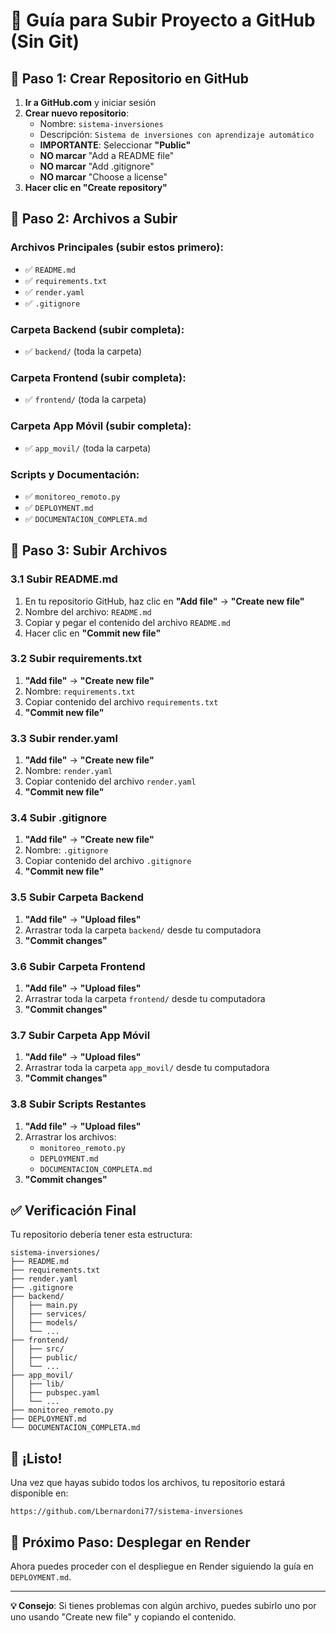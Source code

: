 # 📁 Guía para Subir Proyecto a GitHub (Sin Git)

## 🎯 **Paso 1: Crear Repositorio en GitHub**

1. **Ir a GitHub.com** y iniciar sesión
2. **Crear nuevo repositorio**:
   - Nombre: `sistema-inversiones`
   - Descripción: `Sistema de inversiones con aprendizaje automático`
   - **IMPORTANTE**: Seleccionar **"Public"**
   - **NO marcar** "Add a README file"
   - **NO marcar** "Add .gitignore"
   - **NO marcar** "Choose a license"
3. **Hacer clic en "Create repository"**

## 📂 **Paso 2: Archivos a Subir**

### **Archivos Principales** (subir estos primero):
- ✅ `README.md`
- ✅ `requirements.txt`
- ✅ `render.yaml`
- ✅ `.gitignore`

### **Carpeta Backend** (subir completa):
- ✅ `backend/` (toda la carpeta)

### **Carpeta Frontend** (subir completa):
- ✅ `frontend/` (toda la carpeta)

### **Carpeta App Móvil** (subir completa):
- ✅ `app_movil/` (toda la carpeta)

### **Scripts y Documentación**:
- ✅ `monitoreo_remoto.py`
- ✅ `DEPLOYMENT.md`
- ✅ `DOCUMENTACION_COMPLETA.md`

## 🚀 **Paso 3: Subir Archivos**

### **3.1 Subir README.md**
1. En tu repositorio GitHub, haz clic en **"Add file"** → **"Create new file"**
2. Nombre del archivo: `README.md`
3. Copiar y pegar el contenido del archivo `README.md`
4. Hacer clic en **"Commit new file"**

### **3.2 Subir requirements.txt**
1. **"Add file"** → **"Create new file"**
2. Nombre: `requirements.txt`
3. Copiar contenido del archivo `requirements.txt`
4. **"Commit new file"**

### **3.3 Subir render.yaml**
1. **"Add file"** → **"Create new file"**
2. Nombre: `render.yaml`
3. Copiar contenido del archivo `render.yaml`
4. **"Commit new file"**

### **3.4 Subir .gitignore**
1. **"Add file"** → **"Create new file"**
2. Nombre: `.gitignore`
3. Copiar contenido del archivo `.gitignore`
4. **"Commit new file"**

### **3.5 Subir Carpeta Backend**
1. **"Add file"** → **"Upload files"**
2. Arrastrar toda la carpeta `backend/` desde tu computadora
3. **"Commit changes"**

### **3.6 Subir Carpeta Frontend**
1. **"Add file"** → **"Upload files"**
2. Arrastrar toda la carpeta `frontend/` desde tu computadora
3. **"Commit changes"**

### **3.7 Subir Carpeta App Móvil**
1. **"Add file"** → **"Upload files"**
2. Arrastrar toda la carpeta `app_movil/` desde tu computadora
3. **"Commit changes"**

### **3.8 Subir Scripts Restantes**
1. **"Add file"** → **"Upload files"**
2. Arrastrar los archivos:
   - `monitoreo_remoto.py`
   - `DEPLOYMENT.md`
   - `DOCUMENTACION_COMPLETA.md`
3. **"Commit changes"**

## ✅ **Verificación Final**

Tu repositorio debería tener esta estructura:
```
sistema-inversiones/
├── README.md
├── requirements.txt
├── render.yaml
├── .gitignore
├── backend/
│   ├── main.py
│   ├── services/
│   ├── models/
│   └── ...
├── frontend/
│   ├── src/
│   ├── public/
│   └── ...
├── app_movil/
│   ├── lib/
│   ├── pubspec.yaml
│   └── ...
├── monitoreo_remoto.py
├── DEPLOYMENT.md
└── DOCUMENTACION_COMPLETA.md
```

## 🎉 **¡Listo!**

Una vez que hayas subido todos los archivos, tu repositorio estará disponible en:
```
https://github.com/Lbernardoni77/sistema-inversiones
```

## 🚀 **Próximo Paso: Desplegar en Render**

Ahora puedes proceder con el despliegue en Render siguiendo la guía en `DEPLOYMENT.md`.

---

**💡 Consejo**: Si tienes problemas con algún archivo, puedes subirlo uno por uno usando "Create new file" y copiando el contenido. 